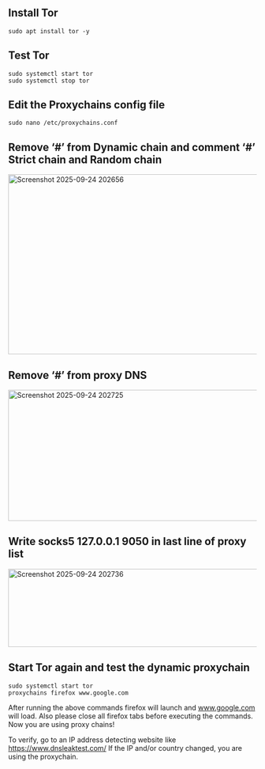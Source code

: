 ## Install Tor
```
sudo apt install tor -y
```

## Test Tor
```
sudo systemctl start tor
sudo systemctl stop tor
```

## Edit the Proxychains config file
```
sudo nano /etc/proxychains.conf
```
## Remove ‘#’ from Dynamic chain and comment ‘#’ Strict chain and Random chain
<img width="645" height="364" alt="Screenshot 2025-09-24 202656" src="https://github.com/user-attachments/assets/d2084aad-f899-40c5-b4e2-df7c375c0f38" />

## Remove ‘#’ from proxy DNS
<img width="633" height="265" alt="Screenshot 2025-09-24 202725" src="https://github.com/user-attachments/assets/57302a66-770f-4e29-9b00-0b5e047c1ea7" />

## Write socks5 127.0.0.1 9050 in last line of proxy list
<img width="560" height="158" alt="Screenshot 2025-09-24 202736" src="https://github.com/user-attachments/assets/581663c8-1eed-4ff4-ba33-227c72e9d47e" />

## Start Tor again and test the dynamic proxychain
```
sudo systemctl start tor
proxychains firefox www.google.com
```

After running the above commands firefox will launch and www.google.com will load.
Also please close all firefox tabs before executing the commands. 
Now you are using proxy chains!

To verify, go to an IP address detecting website like https://www.dnsleaktest.com/
If the IP and/or country changed, you are using the proxychain.
